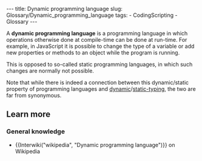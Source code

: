 --- title: Dynamic programming language slug: Glossary/Dynamic_programming_language tags: - CodingScripting - Glossary ---

A **dynamic programming language** is a programming language in which operations otherwise done at compile-time can be done at run-time. For example, in JavaScript it is possible to change the type of a variable or add new properties or methods to an object while the program is running.

This is opposed to so-called static programming languages, in which such changes are normally not possible.

Note that while there is indeed a connection between this dynamic/static property of programming languages and [dynamic](/en-US/docs/Glossary/Dynamic_typing)/[static-typing](/en-US/docs/Glossary/Static_typing), the two are far from synonymous.

## Learn more

### General knowledge

- {{Interwiki("wikipedia", "Dynamic programming language")}} on Wikipedia
